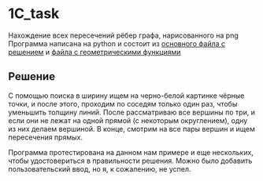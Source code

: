 # 1C_task
Нахождение всех пересечений рёбер графа, нарисованного на png  
Программа написана на python и состоит из [основного файла с решением](/main.py) и [файла с геометрическими функциями](/geom.py)
## Решение

С помощью поиска в ширину ищем на черно-белой картинке чёрные точки, и после этого, проходим по соседям только один раз, чтобы уменьшить толщину линий. После рассматриваю все вершины по три, и если они не лежат на одной прямой (с некоторым округлением), одну из них делаем вершиной. В конце, смотрим на все пары вершин и ищем пересечения прямых.  

Программа протестирована на данном нам примере и еще нескольких, чтобы удостовериться в правильности решения.  Можно было добавить пользовательский ввод, но я, к сожалению, не успел.
